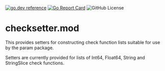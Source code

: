 <!-- Code generated by mkbadge; DO NOT EDIT. START -->
[![go.dev reference](https://img.shields.io/badge/go.dev-reference-green?logo=go)](https://pkg.go.dev/mod/github.com/nickwells/checksetter.mod/v3)
[![Go Report Card](https://goreportcard.com/badge/github.com/nickwells/checksetter.mod/v3)](https://goreportcard.com/report/github.com/nickwells/checksetter.mod/v3)
![GitHub License](https://img.shields.io/github/license/nickwells/checksetter.mod/v3)
<!-- Code generated by mkbadge; DO NOT EDIT. END -->

# checksetter.mod
This provides setters for constructing check function lists suitable for use by the param package.

Setters are currently provided for lists of Int64, Float64, String and StringSlice check functions.
